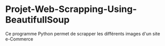 # Projet-Web-Scrapping-Using-BeautifullSoup
Ce programme Python permet de scrapper les différents images d'un site e-Commerce
